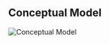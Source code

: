 ## Conceptual Model
![Conceptual Model](http://www.plantuml.com/plantuml/proxy?cache=no&src=https://raw.githubusercontent.com/IMI-H2O/h2o-conceptual-model/tmp/conceptual_model.puml)
